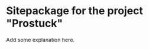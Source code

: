 Sitepackage for the project "Prostuck"
==============================================================

Add some explanation here.
